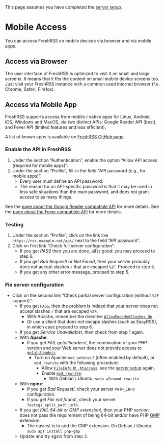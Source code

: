 This page assumes you have completed the [server setup](../admins/03_Installation.md).

# Mobile Access
You can access FreshRSS on mobile devices via browser and via mobile apps.

## Access via Browser
The user interface of FreshRSS is optimzed to visit it on small and large screens. It means that it fits the content on small mobile device screens too. Just visit your FreshRSS instance with a common used internet browser (f.e. Chrome, Safari, Firefox).

## Access via Mobile App
FreshRSS supports access from mobile / native apps for Linux, Android, iOS, Windows and MacOS, via two distinct APIs: Google Reader API (best), and Fever API (limited features and less efficient).

A list of known apps is available on [FreshRSS GitHub page](https://github.com/FreshRSS/FreshRSS#apis--native-apps).
### Enable the API in FreshRSS

1. Under the section “Authentication”, enable the option “Allow API access (required for mobile apps)”.
2. Under the section “Profile”, fill-in the field “API password (e.g., for mobile apps)”.
	* Every user must define an API password.
	* The reason for an API-specific password is that it may be used in less safe situations than the main password, and does not grant access to as many things.

See the [page about the Google Reader compatible API](../developers/06_GoogleReader_API.md) for more details.
See the [page about the Fever compatible API](../developers/06_Fever_API.md) for more details.


### Testing

1. Under the section “Profile”, click on the link like `https://rss.example.net/api/` next to the field “API password”.
2. Click on first link “Check full server configuration”:
	* If you get *PASS* then you are done, all is good: you may proceed to step 6.
	* If you get *Bad Request!* or *Not Found*, then your server probably does not accept slashes `/` that are escaped `%2F`. Proceed to step 5.
	* If you get any other error message, proceed to step 5.


### Fix server configuration

* Click on the second link “Check partial server configuration (without `%2F` support)”:
	* If you get `PASS`, then the problem is indeed that your server does not accept slashes `/` that are escaped `%2F`.
		* With Apache, remember the directive [`AllowEncodedSlashes On`](http://httpd.apache.org/docs/trunk/mod/core.html#allowencodedslashes)
		* Or use a client that does not escape slashes (such as EasyRSS), in which case proceed to step 6.
	* If you get *Service Unavailable!*, then check from step 1 again.
	* With __Apache__:
		* If you get *FAIL getallheaders!*, the combination of your PHP version and your Web server does not provide access to [`getallheaders`](http://php.net/getallheaders)
			* Turn on Apache `mod_setenvif` (often enabled by default), or `mod_rewrite` with the following procedure:
				* Allow [`FileInfo` in `.htaccess`](http://httpd.apache.org/docs/trunk/mod/core.html#allowoverride): see the [server setup](../admins/03_Installation.md) again.
				* Enable [`mod_rewrite`](http://httpd.apache.org/docs/trunk/mod/mod_rewrite.html):
					* With Debian / Ubuntu: `sudo a2enmod rewrite`
	* With __nginx__:
		* If you get *Bad Request!*, check your server `PATH_INFO` configuration.
		* If you get *File not found!*, check your server `fastcgi_split_path_info`.
	* If you get *FAIL 64-bit or GMP extension!*, then your PHP version does not pass the requirement of being 64-bit and/or have PHP [GMP](http://php.net/gmp) extension.
		* The easiest is to add the GMP extension. On Debian / Ubuntu: `sudo apt install php-gmp`
	* Update and try again from step 3.
